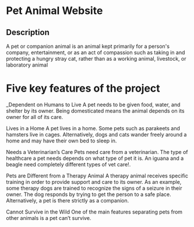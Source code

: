 # Pet Animal Website
## Description
 A pet or companion animal is an animal kept primarily for a person's company, entertainment, or as an act of compassion such as taking in and protecting a hungry stray cat, rather than as a working animal, livestock, or laboratory animal

# Five key features of the project
_Dependent on Humans to Live
A pet needs to be given food, water, and shelter by its owner. Being domesticated means the animal depends on its owner for all of its care.

Lives in a Home
A pet lives in a home. Some pets such as parakeets and hamsters live in cages. Alternatively, dogs and cats wander freely around a home and may have their own bed to sleep in.

Needs a Veterinarian’s Care
Pets need care from a veterinarian. The type of healthcare a pet needs depends on what type of pet it is. An iguana and a beagle need completely different types of vet care!.

Pets are Different from a Therapy Animal
A therapy animal receives specific training in order to provide support and care to its owner. As an example, some therapy dogs are trained to recognize the signs of a seizure in their owner. The dog responds by trying to get the person to a safe place. Alternatively, a pet is there strictly as a companion.

Cannot Survive in the Wild
One of the main features separating pets from other animals is a pet can’t survive.



